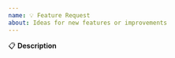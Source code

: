 ```yaml
---
name: 💡 Feature Request
about: Ideas for new features or improvements
---
```


<!-- Don't forget to star the repository, leave a review on Spigot and donate to support the project! -->

:clipboard: **Description**

<!-- A clear and concise description of the new feature. -->
<!-- Indicate whether you or someone you know will submit a pull request to contribute this new feature. -->
